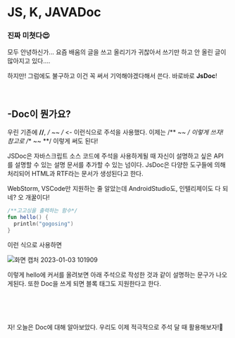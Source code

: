 # JS, K, JAVADoc

### 진짜 미쳣다😍

모두 안녕하신가... 요즘 배움의 글을 쓰고 올리기가 귀찮아서 쓰기만 하고 안 올린 글이 많아지고 있다....

하지만! 그럼에도 불구하고 이건 꼭 써서 기억해야겠다해서 쓴다. 바로바로 **JsDoc**!

<br/>

## -Doc이 뭔가요?

우린 기존에 **//**, **/* ~~ */**  <- 이런식으로 주석을 사용했다. 이제는 /** ~~ */ 이렇게 쓰자!
참고로 /** ~~ **/ 이렇게 써도 된다!

JSDoc은 자바스크립트 소스 코드에 주석을 사용하게될 때 자신이 설명하고 싶은 API를 설명할 수 있는 설명 문서를 추가할 수 있는 넘이다. JsDoc은 다양한 도구들에 의해 처리되어 HTML과 RTF라는 문서가 생성된다고 한다. 

WebStorm, VSCode만 지원하는 줄 알았는데 AndroidStudio도, 인텔리제이도 다 되네? 오 개꿀이다!

```kotlin
/**고고싱을 출력하는 함수*/
fun hello() {
  println("gogosing")
}
```

이런 식으로 사용하면

![화면 캡처 2023-01-03 101909](https://user-images.githubusercontent.com/90879448/210289845-bf7e7749-ed38-4ef1-b6b2-4853fa4f5a56.png)


이렇게 hello에 커서를 올려보면 아래 주석으로 작성한 것과 같이 설명하는 문구가 나오게된다.
또한 Doc을 쓰게 되면 블록 태그도 지원한다고 한다.

<br/>

<br/>

<br/>

자! 오늘은 Doc에 대해 알아보았다. 우리도 이제 적극적으로 주석 달 때 활용해보자!🤣
